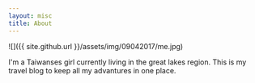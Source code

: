 ```yaml
---
layout: misc
title: About
---
```

![]({{ site.github.url }}/assets/img/09042017/me.jpg)

I'm a Taiwanses girl currently living in the great lakes region.
This is my travel blog to keep all my advantures in one place. 

